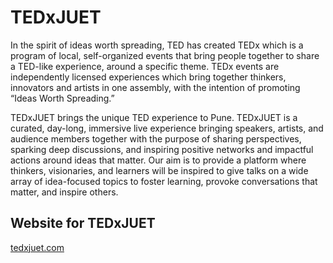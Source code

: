 # TEDxJUET

In the spirit of ideas worth spreading, TED has created TEDx which is a program of local, self-organized events that bring people together to share a TED-like experience, around a specific theme. TEDx events are independently licensed experiences which bring together thinkers, innovators and artists in one assembly, with the intention of promoting “Ideas Worth Spreading.”

TEDxJUET brings the unique TED experience to Pune. TEDxJUET is a curated, day-long, immersive live experience bringing speakers, artists, and audience members together with the purpose of sharing perspectives, sparking deep discussions, and inspiring positive networks and impactful actions around ideas that matter. Our aim is to provide a platform where thinkers, visionaries, and learners will be inspired to give talks on a wide array of idea-focused topics to foster learning, provoke conversations that matter, and inspire others.

## Website for TEDxJUET

[tedxjuet.com](https://tedxjuet.com)
